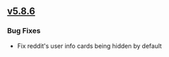 ## [v5.8.6](https://github.com/honestbleeps/Reddit-Enhancement-Suite/releases/v5.8.6)

### Bug Fixes

- Fix reddit's user info cards being hidden by default
